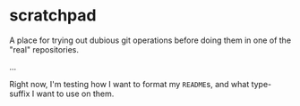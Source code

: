 scratchpad
==========

A place for trying out dubious git operations before doing them in one of the "real" repositories.

...
<br/>

Right now, I'm testing how I want to format my `README`s, and what type-suffix I want to use on them.
